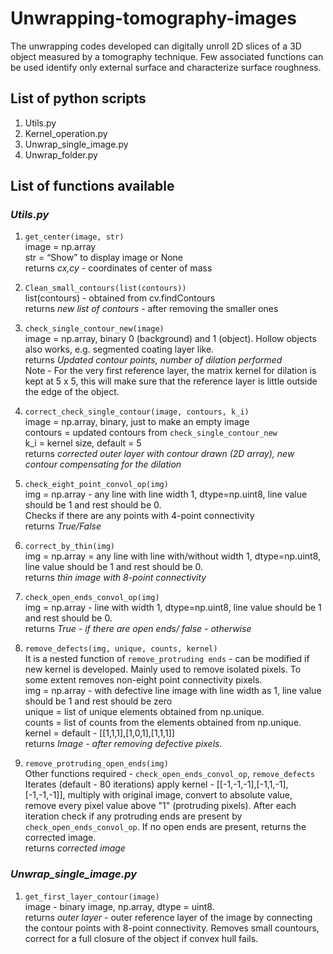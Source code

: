 # Unwrapping-tomography-images
The unwrapping codes developed can digitally unroll 2D slices of a 3D object measured by a tomography technique. Few associated functions can be used identify only external surface and characterize surface roughness.

## List of python scripts
1. Utils.py
2. Kernel_operation.py
3. Unwrap_single_image.py
4. Unwrap_folder.py

## List of functions available
### *Utils.py*
1.	`get_center(image, str)` <br>
image = np.array <br>
str = “Show” to display image or None <br>
returns *cx,cy* - coordinates of center of mass <br>

2.	`Clean_small_contours(list(contours))`<br>
list(contours) - obtained from cv.findContours <br>
returns  *new list of contours* - after removing the smaller ones <br>

3. `check_single_contour_new(image)`<br>
image = np.array, binary 0 (background) and 1 (object). Hollow objects also works, e.g. segmented coating layer like. <br>
returns *Updated contour points, number of dilation performed* <br>
Note - For the very first reference layer, the matrix kernel for dilation is kept at 5 x 5, this will make sure that the reference layer is little outside the edge of the object. <br>  

5. `correct_check_single_contour(image, contours, k_i)`<br>
image = np.array, binary, just to make an empty image<br>
contours = updated contours from `check_single_contour_new` <br>
k_i = kernel size, default = 5 <br>
returns *corrected outer layer with contour drawn (2D array), new contour compensating for the dilation*

6. `check_eight_point_convol_op(img)`<br>
img = np.array - any line with line width 1, dtype=np.uint8, line value should be 1 and rest should be 0.<br>
Checks if there are any points with 4-point connectivity<br>
returns *True/False*

7. `correct_by_thin(img)`<br>
img = np.array = any line with line with/without width 1, dtype=np.uint8, line value should be 1 and rest should be 0.<br>
returns *thin image with 8-point connectivity*

8. `check_open_ends_convol_op(img)`<br>
img = np.array - line with width 1, dtype=np.uint8, line value should be 1 and rest should be 0.<br>
returns *True - if there are open ends/ false - otherwise*

9. `remove_defects(img, unique, counts, kernel)`<br>
It is a nested function of `remove_protruding ends` - can be modified if new kernel is developed. Mainly used to remove isolated pixels. To some extent removes non-eight point connectivity pixels. <br>
img = np.array - with defective line image with line width as 1, line value should be 1 and rest should be zero <br>
unique = list of unique elements obtained from np.unique.<br>
counts = list of counts from the elements obtained from np.unique.<br>
kernel = default - [[1,1,1],[1,0,1],[1,1,1]] <br>
returns *Image - after removing defective pixels.*<br>

10. `remove_protruding_open_ends(img)`<br>
Other functions required - `check_open_ends_convol_op`, `remove_defects` <br>
Iterates (default - 80 iterations) apply kernel - [[-1,-1,-1],[-1,1,-1],[-1,-1,-1]], multiply with original image, convert to absolute value, remove every pixel value above "1" (protruding pixels). After each iteration check if any protruding ends are present by `check_open_ends_convol_op`. If no open ends are present, returns the corrected image. <br>
returns *corrected image*


### *Unwrap_single_image.py*

1. `get_first_layer_contour(image)` <br>
image - binary image, np.array, dtype = uint8. <br>
returns *outer layer* - outer reference layer of the image by connecting the contour points with 8-point connectivity. Removes small countours, correct for a full closure of the object if convex hull fails.  

